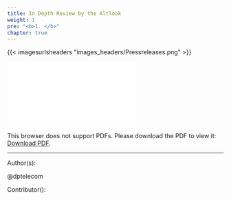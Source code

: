 ```yaml
---
title: In Depth Review by the Altlook
weight: 1
pre: "<b>1. </b>"
chapter: true
---
```


{{< imagesurlsheaders "images_headers/Pressreleases.png"  >}}



<object data="cloud/PIRL_-_In_Depth_Review.pdf" type="application/pdf" width="1400px" height="1400px">
    <embed src="cloud/PIRL_-_In_Depth_Review.pdf">
        <p>This browser does not support PDFs. Please download the PDF to view it: <a href="cloud/PIRL_-_In_Depth_Review.pdf">Download PDF</a>.</p>
    </embed>
</object>






---
Author(s):  


@dptelecom

Contributor():
